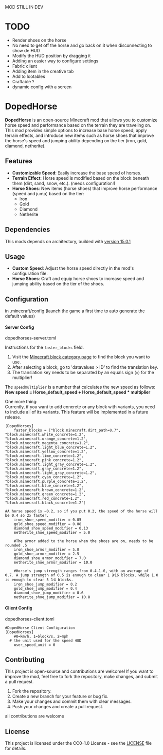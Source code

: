 MOD STILL IN DEV

# TODO

- Render shoes on the horse
- No need to get off the horse and go back on it when disconnecting to show de HUD
- Modify the HUD position by dragging it
- Adding an easier way to configure settings
- Fabric client
- Adding item in the creative tab
- Add to lootables
- Craftable ?
- dynamic config with a screen

# DopedHorse

**DopedHorse** is an open-source Minecraft mod that allows you to customize horse speed and performance based on the terrain they are traveling on. This mod provides simple options to increase base horse speed, apply terrain effects, and introduce new items such as horse shoes that improve the horse's speed and jumping ability depending on the tier (iron, gold, diamond, netherite).

## Features

- **Customizable Speed**: Easily increase the base speed of horses.
- **Terrain Effect**: Horse speed is modified based on the block beneath them (dirt, sand, snow, etc.). (needs configuration!)
- **Horse Shoes**: New items (horse shoes) that improve horse performance (speed and jump) based on the tier:
  - Iron
  - Gold
  - Diamond
  - Netherite

## Dependencies

This mods depends on architectury, builded with [version 15.0.1](https://www.curseforge.com/minecraft/mc-mods/architectury-api/files/5959950)

## Usage

- **Custom Speed**: Adjust the horse speed directly in the mod's configuration file.
- **Horse Shoes**: Craft and equip horse shoes to increase speed and jumping ability based on the tier of the shoes.

## Configuration

in .minecraft/config (launch the game a first time to auto generate the default values)

#### Server Config
dopedhorses-server.toml

Instructions for the `faster_blocks` field.
1. Visit the [Minecraft block category page](https://minecraft.fandom.com/wiki/Category:Blocks) to find the block you want to use.
2. After selecting a block, go to 'datavalues > ID' to find the translation key.
3. The translation key needs to be separated by an equals sign (`=`) for the multiplier!

The `speedmultiplier` is a number that calculates the new speed as follows:  
**New speed = Horse_default_speed + Horse_default_speed * multiplier**

One more thing:  
Currently, if you want to add concrete or any block with variants, you need to include all of its variants. This feature will be implemented in a future release.


```
[DopedHorses]
	faster_blocks = ["block.minecraft.dirt_path=0.7", "block.minecraft.white_concrete=1.2", "block.minecraft.orange_concrete=1.2", "block.minecraft.magenta_concrete=1.2", "block.minecraft.light_blue_concrete=1.2", "block.minecraft.yellow_concrete=1.2", "block.minecraft.lime_concrete=1.2", "block.minecraft.pink_concrete=1.2", "block.minecraft.light_gray_concrete=1.2", "block.minecraft.gray_concrete=1.2", "block.minecraft.light_gray_concrete=1.2", "block.minecraft.cyan_concrete=1.2", "block.minecraft.purple_concrete=1.2", "block.minecraft.blue_concrete=1.2", "block.minecraft.brown_concrete=1.2", "block.minecraft.green_concrete=1.2", "block.minecraft.red_concrete=1.2", "block.minecraft.black_concrete=1.2"]

#A horse speed is ~0.2, so if you put 0.2, the speed of the horse will be 0.4 so 2x faster.
	iron_shoe_speed_modifier = 0.05
	gold_shoe_speed_modifier = 0.08
	diamond_shoe_speed_modifier = 0.13
	netherite_shoe_speed_modifier = 5.0

	#The armor added to the horse when the shoes are on, needs to be rounded .5
	iron_shoe_armor_modifier = 5.0
	gold_shoe_armor_modifier = 2.5
	diamond_shoe_armor_modifier = 7.0
	netherite_shoe_armor_modifier = 10.0

	#Horse's jump strength ranges from 0.4–1.0, with an average of 0.7. A jump strength of 0.5 is enough to clear 1 9⁄16 blocks, while 1.0 is enough to clear 5 1⁄4 blocks.
	iron_shoe_jump_modifier = 0.2
	gold_shoe_jump_modifier = 0.4
	diamond_shoe_jump_modifier = 0.6
	netherite_shoe_jump_modifier = 10.8
```

#### Client Config
dopedhorses-client.toml
```
#DopedHorse Client Configuration 
[DopedHorses]
	#0=km/h, 1=block/s, 2=mph
  # the unit used for the speed HUD
	user_speed_unit = 0

```


## Contributing

This project is open-source and contributions are welcome! If you want to improve the mod, feel free to fork the repository, make changes, and submit a pull request.

1. Fork the repository.
2. Create a new branch for your feature or bug fix.
3. Make your changes and commit them with clear messages.
4. Push your changes and create a pull request.

all contributions are welcome 

## License

This project is licensed under the CC0-1.0 License - see the [LICENSE](LICENSE) file for details.

